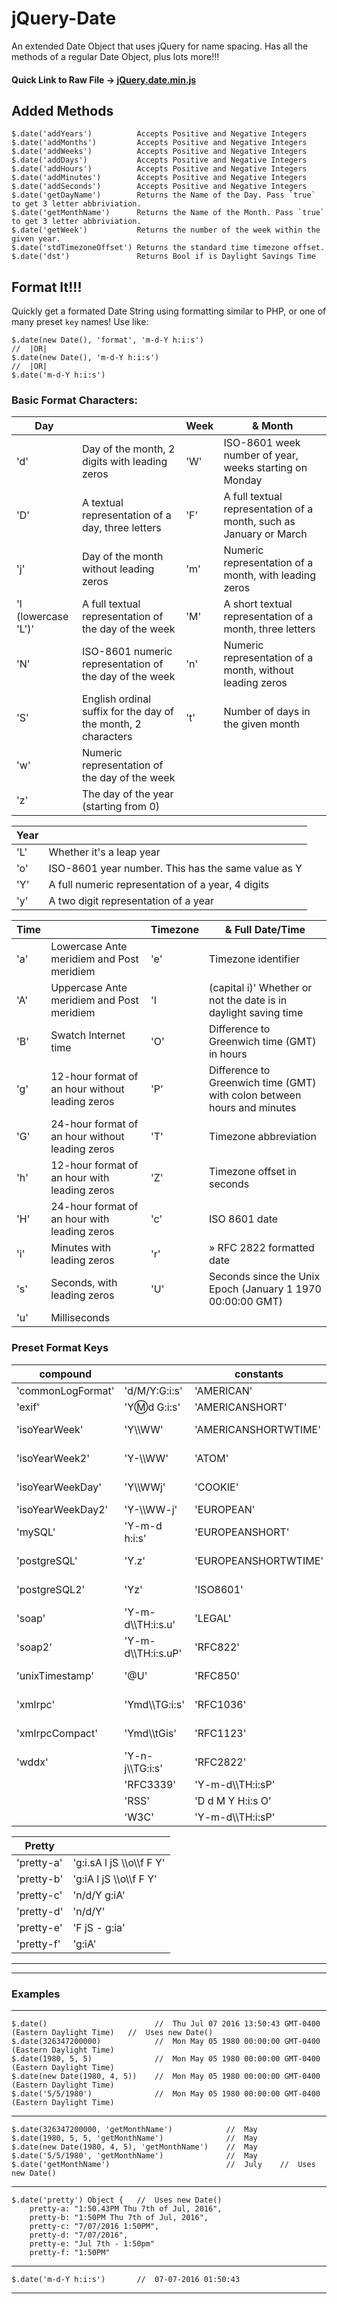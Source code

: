 # jQuery-Date
An extended Date Object that uses jQuery for name spacing. Has all the methods of a regular Date Object, plus lots more!!!

#### Quick Link to Raw File -> [jQuery.date.min.js](https://cdn.rawgit.com/JDMcKinstry/jQuery-Date/master/jQuery.date.min.js)

## Added Methods
	$.date('addYears')			Accepts Positive and Negative Integers
	$.date('addMonths')			Accepts Positive and Negative Integers
	$.date('addWeeks')			Accepts Positive and Negative Integers
	$.date('addDays')			Accepts Positive and Negative Integers
	$.date('addHours')			Accepts Positive and Negative Integers
	$.date('addMinutes')		Accepts Positive and Negative Integers
	$.date('addSeconds')		Accepts Positive and Negative Integers
	$.date('getDayName')		Returns the Name of the Day. Pass `true` to get 3 letter abbriviation.
	$.date('getMonthName')		Returns the Name of the Month. Pass `true` to get 3 letter abbriviation.	
	$.date('getWeek')			Returns the number of the week within the given year.
	$.date('stdTimezoneOffset')	Returns the standard time timezone offset.
	$.date('dst')				Returns Bool if is Daylight Savings Time

## Format It!!!
Quickly get a formated Date String using formatting similar to PHP, or one of many preset `key` names! Use like:

	$.date(new Date(), 'format', 'm-d-Y h:i:s')
	//	|OR| 
	$.date(new Date(), 'm-d-Y h:i:s')
	//	|OR|
	$.date('m-d-Y h:i:s')

### Basic Format Characters:

Day |  | Week | & Month |
--- | --- | --- | --- |
'd' | Day of the month, 2 digits with leading zeros | 'W' | ISO-8601 week number of year, weeks starting on Monday
'D' | A textual representation of a day, three letters | 'F' | A full textual representation of a month, such as January or March
'j' | Day of the month without leading zeros | 'm' | Numeric representation of a month, with leading zeros
'l (lowercase 'L')' | A full textual representation of the day of the week | 'M' | A short textual representation of a month, three letters
'N' | ISO-8601 numeric representation of the day of the week | 'n' | Numeric representation of a month, without leading zeros
'S' | English ordinal suffix for the day of the month, 2 characters | 't' | Number of days in the given month
'w' | Numeric representation of the day of the week
'z' | The day of the year (starting from 0)

Year |  |
--- | --- |
'L' | Whether it's a leap year
'o' | ISO-8601 year number. This has the same value as Y
'Y' | A full numeric representation of a year, 4 digits
'y' | A two digit representation of a year

Time |  | Timezone | & Full Date/Time |
--- | --- | --- | --- |
'a' | Lowercase Ante meridiem and Post meridiem | 'e' | Timezone identifier
'A' | Uppercase Ante meridiem and Post meridiem | 'I | (capital i)' Whether or not the date is in daylight saving time
'B' | Swatch Internet time | 'O' | Difference to Greenwich time (GMT) in hours
'g' | 12-hour format of an hour without leading zeros | 'P' | Difference to Greenwich time (GMT) with colon between hours and minutes
'G' | 24-hour format of an hour without leading zeros | 'T' | Timezone abbreviation
'h' | 12-hour format of an hour with leading zeros | 'Z' | Timezone offset in seconds
'H' | 24-hour format of an hour with leading zeros | 'c' | ISO 8601 date
'i' | Minutes with leading zeros | 'r' | » RFC 2822 formatted date
's' | Seconds, with leading zeros | 'U' | Seconds since the Unix Epoch (January 1 1970 00:00:00 GMT)
'u' | Milliseconds | 

### Preset Format Keys

compound |  | constants |  |
--- | --- | --- | --- |
'commonLogFormat' |  'd/M/Y:G:i:s' | 'AMERICAN' | 'F j Y'
'exif' | 'Y:m:d G:i:s' | 'AMERICANSHORT' | 'm/d/Y'
'isoYearWeek' |  'Y\\\WW' | 'AMERICANSHORTWTIME' | 'm/d/Y h:i:sA'
'isoYearWeek2' | 'Y-\\\WW' | 'ATOM' | 'Y-m-d\\\TH:i:sP'
'isoYearWeekDay' | 'Y\\\WWj' | 'COOKIE' | 'l d-M-Y H:i:s T'
'isoYearWeekDay2' | 'Y-\\\WW-j' | 'EUROPEAN' | 'j F Y'
'mySQL' | 'Y-m-d h:i:s' | 'EUROPEANSHORT' | 'd.m.Y'
'postgreSQL' | 'Y.z' | 'EUROPEANSHORTWTIME' | 'd.m.Y H:i:s'
'postgreSQL2' | 'Yz' | 'ISO8601' |  'Y-m-d\\\TH:i:sO'
'soap' | 'Y-m-d\\\TH:i:s.u' | 'LEGAL' | 'j F Y'
'soap2' | 'Y-m-d\\\TH:i:s.uP' | 'RFC822' | 'D d M y H:i:s O'
'unixTimestamp' | '@U' | 'RFC850' | 'l d-M-y H:i:s T'
'xmlrpc' | 'Ymd\\\TG:i:s' | 'RFC1036' | 'D d M y H:i:s O'
'xmlrpcCompact' | 'Ymd\\\tGis' | 'RFC1123' | 'D d M Y H:i:s O'
'wddx' | 'Y-n-j\\\TG:i:s' | 'RFC2822' |  'D d M Y H:i:s O'
 |  | 'RFC3339' |  'Y-m-d\\\TH:i:sP'
 |  | 'RSS' |  'D d M Y H:i:s O'
 |  | 'W3C' |  'Y-m-d\\\TH:i:sP'

Pretty |  |
--- | --- |
'pretty-a' | 'g:i.sA l jS \\\o\\\f F Y'
'pretty-b' | 'g:iA l jS \\\o\\\f F Y'
'pretty-c' | 'n/d/Y g:iA'
'pretty-d' | 'n/d/Y'
'pretty-e' | 'F jS - g:ia'
'pretty-f' | 'g:iA'

---
---

### Examples

-----------------------------------------------------------------------------------------------------------
	$.date()						//	Thu Jul 07 2016 13:50:43 GMT-0400 (Eastern Daylight Time)	//	Uses new Date()
	$.date(326347200000)			//	Mon May 05 1980 00:00:00 GMT-0400 (Eastern Daylight Time)
	$.date(1980, 5, 5)				//	Mon May 05 1980 00:00:00 GMT-0400 (Eastern Daylight Time)
	$.date(new Date(1980, 4, 5))	//	Mon May 05 1980 00:00:00 GMT-0400 (Eastern Daylight Time)
	$.date('5/5/1980')				//	Mon May 05 1980 00:00:00 GMT-0400 (Eastern Daylight Time)
-----------------------------------------------------------------------------------------------------------
	$.date(326347200000, 'getMonthName')			//	May
	$.date(1980, 5, 5, 'getMonthName')				//	May
	$.date(new Date(1980, 4, 5), 'getMonthName')	//	May
	$.date('5/5/1980', 'getMonthName')				//	May
	$.date('getMonthName')							//	July	//	Uses new Date()
-----------------------------------------------------------------------------------------------------------
	$.date('pretty') Object {	//	Uses new Date()
		pretty-a: "1:50.43PM Thu 7th of Jul, 2016",
		pretty-b: "1:50PM Thu 7th of Jul, 2016",
		pretty-c: "7/07/2016 1:50PM",
		pretty-d: "7/07/2016",
		pretty-e: "Jul 7th - 1:50pm"
		pretty-f: "1:50PM"
-----------------------------------------------------------------------------------------------------------
	$.date('m-d-Y h:i:s')		//	07-07-2016 01:50:43
-----------------------------------------------------------------------------------------------------------
